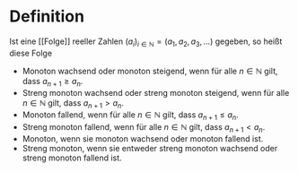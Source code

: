 # Definition
Ist eine [[Folge]] reeller Zahlen $(a_{i})_{{i\in {\mathbb {N}}}}=(a_{1},a_{2},a_{3},\dots )$ gegeben, so heißt diese Folge
- Monoton wachsend oder monoton steigend, wenn für alle $n \in \mathbb{N}$ gilt, dass $a_{{n+1}}\geq a_{n}$.
- Streng monoton wachsend oder streng monoton steigend, wenn für alle $n \in \mathbb{N}$ gilt, dass $a_{{n+1}}>a_{n}$.
- Monoton fallend, wenn für alle $n \in \mathbb{N}$ gilt, dass $a_{{n+1}}\leq a_{n}$.
- Streng monoton fallend, wenn für alle $n \in \mathbb{N}$ gilt, dass $a_{{n+1}}<a_{n}$.
- Monoton, wenn sie monoton wachsend oder monoton fallend ist.
- Streng monoton, wenn sie entweder streng monoton wachsend oder streng monoton fallend ist.
